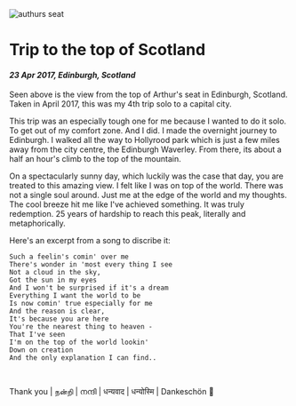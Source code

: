 <img class='img img--left img--grow' src='/posts/photos/arthurs-seat.jpg' alt='authurs seat' title='top of scotland' />

# Trip to the top of Scotland

#### *23 Apr 2017, Edinburgh, Scotland*

Seen above is the view from the top of Arthur's seat in Edinburgh, Scotland. Taken in April 2017, this was my 4th trip solo to a capital city.

This trip was an especially tough one for me because I wanted to do it solo. To get out of my comfort zone. And I did. I made the overnight journey to Edinburgh. I walked all the way to Hollyrood park which is just a few miles away from the city centre, the Edinburgh Waverley. From there, its about a half an hour's climb to the top of the mountain.

On a spectacularly sunny day, which luckily was the case that day, you are treated to this amazing view. I felt like I was on top of the world. There was not a single soul around. Just me at the edge of the world and my thoughts. The cool breeze hit me like I've achieved something. It was truly redemption. 25 years of hardship to reach this peak, literally and metaphorically.

Here's an excerpt from a song to discribe it:

    Such a feelin's comin' over me
    There's wonder in 'most every thing I see
    Not a cloud in the sky,
    Got the sun in my eyes
    And I won't be surprised if it's a dream
    Everything I want the world to be
    Is now comin' true especially for me
    And the reason is clear,
    It's because you are here
    You're the nearest thing to heaven -
    That I've seen
    I'm on the top of the world lookin'
    Down on creation
    And the only explanation I can find..

&nbsp;

<span align='center'>Thank you | நன்றி | നന്ദി | धन्यवाद | धन्योस्मि | Dankeschön 🙏</span>
